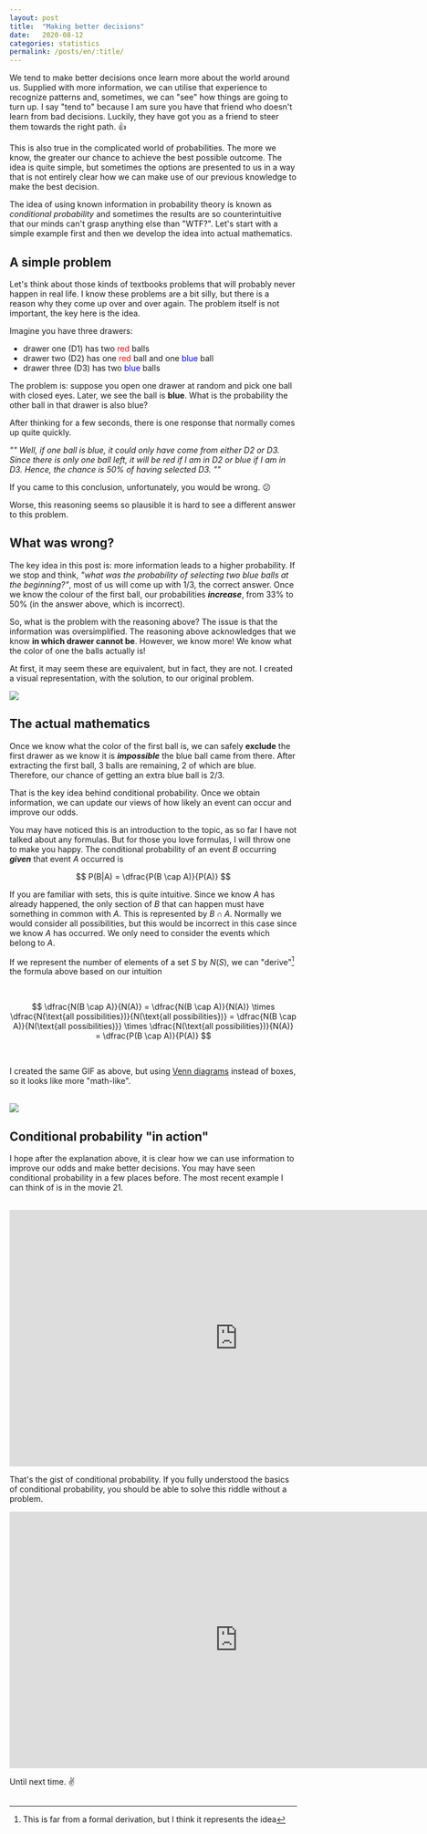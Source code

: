 ```yaml
---
layout: post
title:  "Making better decisions"
date:   2020-08-12
categories: statistics
permalink: /posts/en/:title/
---
```


We tend to make better decisions once learn more about the world around us. Supplied with more information, we can utilise that experience to recognize patterns and, sometimes, we can "see" how things are going to turn up. I say "tend to" because I am sure you have that friend who doesn't learn from bad decisions. Luckily, they have got you as a friend to steer them towards the right path. :+1:

This is also true in the complicated world of probabilities. The more we know, the greater our chance to achieve the best possible outcome. The idea is quite simple, but sometimes the options are presented to us in a way that is not entirely clear how we can make use of our previous knowledge to make the best decision.

The idea of using known information in probability theory is known as _conditional probability_ and sometimes the results are so counterintuitive that our minds can't grasp anything else than "WTF?". Let's start with a simple example first and then we develop the idea into actual mathematics. 

## A simple problem

Let's think about those kinds of textbooks problems that will probably never happen in real life. I know these problems are a bit silly, but there is a reason why they come up over and over again. The problem itself is not important, the key here is the idea.

Imagine you have three drawers:

* drawer one (D1) has two <span style="color:red">red</span> balls
* drawer two (D2) has one <span style="color:red">red</span> ball and one <span style="color:blue">blue</span> ball
* drawer three (D3) has two <span style="color:blue">blue</span> balls

The problem is: suppose you open one drawer at random and pick one ball with closed eyes. Later, we see the ball is **blue**. What is the probability the other ball in that drawer is also blue?

After thinking for a few seconds, there is one response that normally comes up quite quickly.

_""
Well, if one ball is blue, it could only have come from either D2 or D3. Since there is only one ball left, it will be red if I am in D2 or blue if I am in D3. Hence, the chance is 50% of having selected D3.
""_

If you came to this conclusion, unfortunately, you would be wrong. :confused:

Worse, this reasoning seems so plausible it is hard to see a different answer to this problem.

## What was wrong?

The key idea in this post is: more information leads to a higher probability. If we stop and think, _"what was the probability of selecting two blue balls at the beginning?"_, most of us will come up with 1/3, the correct answer. Once we know the colour of the first ball, our probabilities **_increase_**, from 33% to 50% (in the answer above, which is incorrect).

So, what is the problem with the reasoning above? The issue is that the information was oversimplified. The reasoning above acknowledges that we know **in which drawer cannot be**. However, we know more! We know what the color of one the balls actually is! 

At first, it may seem these are equivalent, but in fact, they are not. I created a visual representation, with the solution, to our original problem.

<img src="https://ebezgw.ch.files.1drv.com/y4mlilHMiHKDloxOFKlM4JtDtGrDCsFhIOi-5yt-Jf62VZ0igMLcyOx4Vm-njXT4execoFraQ8045ppxyGaqWaeseyqZar3JekzLfNiK7Zidk2mNY8QBO6s661oJaUiIiQru40cF0rB0NCn2lLzKk3taB4PyIZVG8AaaqhZOEL-Lr-8pW52SRS4KShVzOOauQqyZhKadRcCOEvEWv5SiVtPhQ/bayes_rule_1.gif">

## The actual mathematics

Once we know what the color of the first ball is, we can safely **exclude** the first drawer as we know it is **_impossible_** the blue ball came from there. After extracting the first ball, 3 balls are remaining, 2 of which are blue. Therefore, our chance of getting an extra blue ball is 2/3.

That is the key idea behind conditional probability. Once we obtain information, we can update our views of how likely an event can occur and improve our odds.

You may have noticed this is an introduction to the topic, as so far I have not talked about any formulas. But for those you love formulas, I will throw one to make you happy. The conditional probability of an event $B$ occurring **_given_** that event $A$ occurred is

$$
 P(B|A) = \dfrac{P(B \cap A)}{P(A)}
$$

If you are familiar with sets, this is quite intuitive. Since we know $A$ has already happened, the only section of $B$ that can happen must have something in common with $A$. This is represented by $B \cap A$. Normally we would consider all possibilities, but this would be incorrect in this case since we know $A$ has occurred. We only need to consider the events which belong to $A$.

If we represent the number of elements of a set $S$ by $N(S)$, we can "derive"[^1] the formula above based on our intuition

[^1]: This is far from a formal derivation, but I think it represents the idea

<br>

$$
 \dfrac{N(B \cap A)}{N(A)} = \dfrac{N(B \cap A)}{N(A)} \times \dfrac{N(\text{all possibilities})}{N(\text{all possibilities})} = \dfrac{N(B \cap A)}{N(\text{all possibilities)}} \times \dfrac{N(\text{all possibilities})}{N(A)} = \dfrac{P(B \cap A)}{P(A)}
$$

<br>

I created the same GIF as above, but using [Venn diagrams](https://en.wikipedia.org/wiki/Venn_diagram) instead of boxes, so it looks like more "math-like".

<br>

<img src="https://gbcydw.ch.files.1drv.com/y4mHQcqSHkBOlv5dTJ94FD4YLyJ4LoU8PwfsQTWu2r64ROY-HS6RsS3lR1LboCeXWDITGIHYus0bBQWqP-3qLzZCGEa6zfYAv_oIyMoGt8keK0qxSv3czpQCgeYzbx9LoAVE_bMCLz-pBI0jTRweI_mu7YTbwQHxFLjn6TMmtCHPk8nAmQa8ublRqd3_Zg7Oau7VvR_VqsqTVhPPs3kR93qKw/bayes_rule_2.gif">

## Conditional probability "in action"

I hope after the explanation above, it is clear how we can use information to improve our odds and make better decisions. You may have seen conditional probability in a few places before. The most recent example I can think of is in the movie 21.

<br>

<iframe width="800" height="450" src="https://www.youtube-nocookie.com/embed/iBdjqtR2iK4" frameborder="0" allow="accelerometer; autoplay; encrypted-media; gyroscope; picture-in-picture" allowfullscreen></iframe>

<br>

That's the gist of conditional probability. If you fully understood the basics of conditional probability, you should be able to solve this riddle without a problem.

<iframe width="800" height="450" src="https://www.youtube-nocookie.com/embed/cpwSGsb-rTs" frameborder="0" allow="accelerometer; autoplay; encrypted-media; gyroscope; picture-in-picture" allowfullscreen></iframe>

<br>


Until next time. :v:

~~~